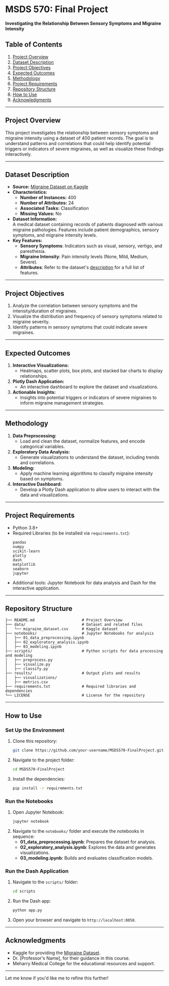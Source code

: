 # **MSDS 570: Final Project**  
**Investigating the Relationship Between Sensory Symptoms and Migraine Intensity**  

## **Table of Contents**
1. [Project Overview](#project-overview)  
2. [Dataset Description](#dataset-description)  
3. [Project Objectives](#project-objectives)  
4. [Expected Outcomes](#expected-outcomes)  
5. [Methodology](#methodology)  
6. [Project Requirements](#project-requirements)  
7. [Repository Structure](#repository-structure)  
8. [How to Use](#how-to-use)  
9. [Acknowledgments](#acknowledgments)  

---

## **Project Overview**
This project investigates the relationship between sensory symptoms and migraine intensity using a dataset of 400 patient records. The goal is to understand patterns and correlations that could help identify potential triggers or indicators of severe migraines, as well as visualize these findings interactively.

---

## **Dataset Description**
- **Source:** [Migraine Dataset on Kaggle](https://www.kaggle.com/datasets/ranzeet013/migraine-dataset)  
- **Characteristics:**
  - **Number of Instances:** 400
  - **Number of Attributes:** 24
  - **Associated Tasks:** Classification
  - **Missing Values:** No  
- **Dataset Information:**  
  A medical dataset containing records of patients diagnosed with various migraine pathologies. Features include patient demographics, sensory symptoms, and migraine intensity levels.  
- **Key Features:**
  - **Sensory Symptoms**: Indicators such as visual, sensory, vertigo, and paresthesia.
  - **Migraine Intensity**: Pain intensity levels (None, Mild, Medium, Severe).  
  - **Attributes**: Refer to the dataset's [description](https://www.kaggle.com/datasets/ranzeet013/migraine-dataset) for a full list of features.

---

## **Project Objectives**
1. Analyze the correlation between sensory symptoms and the intensity/duration of migraines.  
2. Visualize the distribution and frequency of sensory symptoms related to migraine severity.  
3. Identify patterns in sensory symptoms that could indicate severe migraines.  

---

## **Expected Outcomes**
1. **Interactive Visualizations:**
   - Heatmaps, scatter plots, box plots, and stacked bar charts to display relationships.  
2. **Plotly Dash Application:**
   - An interactive dashboard to explore the dataset and visualizations.  
3. **Actionable Insights:**
   - Insights into potential triggers or indicators of severe migraines to inform migraine management strategies.  

---

## **Methodology**
1. **Data Preprocessing:**
   - Load and clean the dataset, normalize features, and encode categorical variables.  
2. **Exploratory Data Analysis:**
   - Generate visualizations to understand the dataset, including trends and correlations.  
3. **Modeling:**
   - Apply machine learning algorithms to classify migraine intensity based on symptoms.  
4. **Interactive Dashboard:**
   - Develop a Plotly Dash application to allow users to interact with the data and visualizations.  

---

## **Project Requirements**
- Python 3.8+  
- Required Libraries (to be installed via `requirements.txt`):  
  ```
  pandas
  numpy
  scikit-learn
  plotly
  dash
  matplotlib
  seaborn
  jupyter
  ```
- Additional tools: Jupyter Notebook for data analysis and Dash for the interactive application.

---

## **Repository Structure**
```
├── README.md                     # Project Overview  
├── data/                         # Dataset and related files
│   └── migraine_dataset.csv      # Kaggle dataset  
├── notebooks/                    # Jupyter Notebooks for analysis  
│   ├── 01_data_preprocessing.ipynb  
│   ├── 02_exploratory_analysis.ipynb  
│   ├── 03_modeling.ipynb  
├── scripts/                      # Python scripts for data processing and modeling  
│   ├── preprocess.py  
│   ├── visualize.py  
│   ├── classify.py  
├── results/                      # Output plots and results  
│   ├── visualizations/  
│   ├── metrics.csv  
├── requirements.txt              # Required libraries and dependencies  
└── LICENSE                       # License for the repository  
```

---

## **How to Use**
### **Set Up the Environment**
1. Clone this repository:
   ```bash
   git clone https://github.com/your-username/MSDS570-FinalProject.git
   ```
2. Navigate to the project folder:
   ```bash
   cd MSDS570-FinalProject
   ```
3. Install the dependencies:
   ```bash
   pip install -r requirements.txt
   ```

### **Run the Notebooks**
1. Open Jupyter Notebook:
   ```bash
   jupyter notebook
   ```
2. Navigate to the `notebooks/` folder and execute the notebooks in sequence:
   - **01_data_preprocessing.ipynb**: Prepares the dataset for analysis.  
   - **02_exploratory_analysis.ipynb**: Explores the data and generates visualizations.  
   - **03_modeling.ipynb**: Builds and evaluates classification models.

### **Run the Dash Application**
1. Navigate to the `scripts/` folder:
   ```bash
   cd scripts
   ```
2. Run the Dash app:
   ```bash
   python app.py
   ```
3. Open your browser and navigate to `http://localhost:8050`.

---

## **Acknowledgments**
- Kaggle for providing the [Migraine Dataset](https://www.kaggle.com/datasets/ranzeet013/migraine-dataset).  
- Dr. [Professor's Name], for their guidance in this course.  
- Meharry Medical College for the educational resources and support.  

---

Let me know if you'd like me to refine this further!
